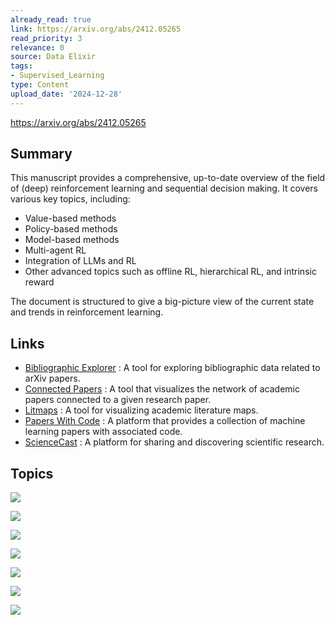 ```yaml
---
already_read: true
link: https://arxiv.org/abs/2412.05265
read_priority: 3
relevance: 0
source: Data Elixir
tags:
- Supervised_Learning
type: Content
upload_date: '2024-12-28'
---
```


https://arxiv.org/abs/2412.05265
## Summary

This manuscript provides a comprehensive, up-to-date overview of the field of (deep) reinforcement learning and sequential decision making. It covers various key topics, including:

- Value-based methods
- Policy-based methods
- Model-based methods
- Multi-agent RL
- Integration of LLMs and RL
- Other advanced topics such as offline RL, hierarchical RL, and intrinsic reward

The document is structured to give a big-picture view of the current state and trends in reinforcement learning.
## Links

- [Bibliographic Explorer](https://info.arxiv.org/labs/showcase.html#arxiv-bibliographic-explorer) : A tool for exploring bibliographic data related to arXiv papers.
- [Connected Papers](https://www.connectedpapers.com/about) : A tool that visualizes the network of academic papers connected to a given research paper.
- [Litmaps](https://www.litmaps.co/) : A tool for visualizing academic literature maps.
- [Papers With Code](https://paperswithcode.com/) : A platform that provides a collection of machine learning papers with associated code.
- [ScienceCast](https://sciencecast.org/welcome) : A platform for sharing and discovering scientific research.

## Topics

![](topics/Concept/Value%20based%20methods)

![](topics/Concept/Policy%20based%20methods)

![](topics/Concept/Model%20based%20methods)

![](topics/Concept/Multi%20agent%20RL)

![](topics/Concept/Offline%20RL)

![](topics/Concept/Hierarchical%20RL)

![](topics/Concept/Intrinsic%20reward)